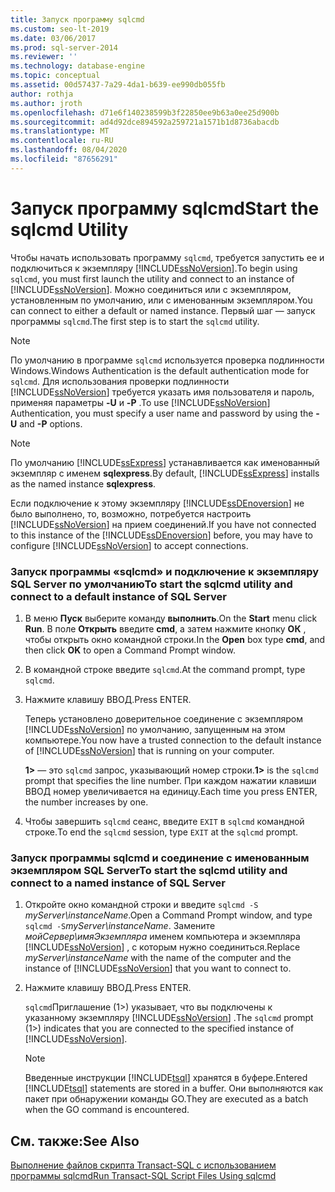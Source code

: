```yaml
---
title: Запуск программу sqlcmd
ms.custom: seo-lt-2019
ms.date: 03/06/2017
ms.prod: sql-server-2014
ms.reviewer: ''
ms.technology: database-engine
ms.topic: conceptual
ms.assetid: 00d57437-7a29-4da1-b639-ee990db055fb
author: rothja
ms.author: jroth
ms.openlocfilehash: d71e6f140238599b3f22850ee9b63a0ee25d900b
ms.sourcegitcommit: ad4d92dce894592a259721a1571b1d8736abacdb
ms.translationtype: MT
ms.contentlocale: ru-RU
ms.lasthandoff: 08/04/2020
ms.locfileid: "87656291"
---
```

# <a name="start-the-sqlcmd-utility"></a><span data-ttu-id="3760f-102">Запуск программу sqlcmd</span><span class="sxs-lookup"><span data-stu-id="3760f-102">Start the sqlcmd Utility</span></span>
  <span data-ttu-id="3760f-103">Чтобы начать использовать программу `sqlcmd`, требуется запустить ее и подключиться к экземпляру [!INCLUDE[ssNoVersion](../../includes/ssnoversion-md.md)].</span><span class="sxs-lookup"><span data-stu-id="3760f-103">To begin using `sqlcmd`, you must first launch the utility and connect to an instance of [!INCLUDE[ssNoVersion](../../includes/ssnoversion-md.md)].</span></span> <span data-ttu-id="3760f-104">Можно соединиться или с экземпляром, установленным по умолчанию, или с именованным экземпляром.</span><span class="sxs-lookup"><span data-stu-id="3760f-104">You can connect to either a default or named instance.</span></span> <span data-ttu-id="3760f-105">Первый шаг — запуск программы `sqlcmd`.</span><span class="sxs-lookup"><span data-stu-id="3760f-105">The first step is to start the `sqlcmd` utility.</span></span>  
  
> [!NOTE]  
>  <span data-ttu-id="3760f-106">По умолчанию в программе `sqlcmd` используется проверка подлинности Windows.</span><span class="sxs-lookup"><span data-stu-id="3760f-106">Windows Authentication is the default authentication mode for `sqlcmd`.</span></span> <span data-ttu-id="3760f-107">Для использования проверки подлинности [!INCLUDE[ssNoVersion](../../includes/ssnoversion-md.md)] требуется указать имя пользователя и пароль, применяя параметры **-U** и **-P** .</span><span class="sxs-lookup"><span data-stu-id="3760f-107">To use [!INCLUDE[ssNoVersion](../../includes/ssnoversion-md.md)] Authentication, you must specify a user name and password by using the **-U** and **-P** options.</span></span>  
  
> [!NOTE]  
>  <span data-ttu-id="3760f-108">По умолчанию [!INCLUDE[ssExpress](../../includes/ssexpress-md.md)] устанавливается как именованный экземпляр с именем **sqlexpress**.</span><span class="sxs-lookup"><span data-stu-id="3760f-108">By default, [!INCLUDE[ssExpress](../../includes/ssexpress-md.md)] installs as the named instance **sqlexpress**.</span></span>  
  
 <span data-ttu-id="3760f-109">Если подключение к этому экземпляру [!INCLUDE[ssDEnoversion](../../includes/ssdenoversion-md.md)] не было выполнено, то, возможно, потребуется настроить [!INCLUDE[ssNoVersion](../../includes/ssnoversion-md.md)] на прием соединений.</span><span class="sxs-lookup"><span data-stu-id="3760f-109">If you have not connected to this instance of the [!INCLUDE[ssDEnoversion](../../includes/ssdenoversion-md.md)] before, you may have to configure [!INCLUDE[ssNoVersion](../../includes/ssnoversion-md.md)] to accept connections.</span></span>  
  
### <a name="to-start-the-sqlcmd-utility-and-connect-to-a-default-instance-of-sql-server"></a><span data-ttu-id="3760f-110">Запуск программы «sqlcmd» и подключение к экземпляру SQL Server по умолчанию</span><span class="sxs-lookup"><span data-stu-id="3760f-110">To start the sqlcmd utility and connect to a default instance of SQL Server</span></span>  
  
1.  <span data-ttu-id="3760f-111">В меню **Пуск** выберите команду **выполнить**.</span><span class="sxs-lookup"><span data-stu-id="3760f-111">On the **Start** menu click **Run**.</span></span> <span data-ttu-id="3760f-112">В поле **Открыть** введите **cmd**, а затем нажмите кнопку **ОК** , чтобы открыть окно командной строки.</span><span class="sxs-lookup"><span data-stu-id="3760f-112">In the **Open** box type **cmd**, and then click **OK** to open a Command Prompt window.</span></span>  
  
2.  <span data-ttu-id="3760f-113">В командной строке введите `sqlcmd`.</span><span class="sxs-lookup"><span data-stu-id="3760f-113">At the command prompt, type `sqlcmd`.</span></span>  
  
3.  <span data-ttu-id="3760f-114">Нажмите клавишу ВВОД.</span><span class="sxs-lookup"><span data-stu-id="3760f-114">Press ENTER.</span></span>  
  
     <span data-ttu-id="3760f-115">Теперь установлено доверительное соединение с экземпляром [!INCLUDE[ssNoVersion](../../includes/ssnoversion-md.md)] по умолчанию, запущенным на этом компьютере.</span><span class="sxs-lookup"><span data-stu-id="3760f-115">You now have a trusted connection to the default instance of [!INCLUDE[ssNoVersion](../../includes/ssnoversion-md.md)] that is running on your computer.</span></span>  
  
     <span data-ttu-id="3760f-116">**1>** — это `sqlcmd` запрос, указывающий номер строки.</span><span class="sxs-lookup"><span data-stu-id="3760f-116">**1>** is the `sqlcmd` prompt that specifies the line number.</span></span> <span data-ttu-id="3760f-117">При каждом нажатии клавиши ВВОД номер увеличивается на единицу.</span><span class="sxs-lookup"><span data-stu-id="3760f-117">Each time you press ENTER, the number increases by one.</span></span>  
  
4.  <span data-ttu-id="3760f-118">Чтобы завершить `sqlcmd` сеанс, введите `EXIT` в `sqlcmd` командной строке.</span><span class="sxs-lookup"><span data-stu-id="3760f-118">To end the `sqlcmd` session, type `EXIT` at the `sqlcmd` prompt.</span></span>  
  
### <a name="to-start-the-sqlcmd-utility-and-connect-to-a-named-instance-of-sql-server"></a><span data-ttu-id="3760f-119">Запуск программы sqlcmd и соединение с именованным экземпляром SQL Server</span><span class="sxs-lookup"><span data-stu-id="3760f-119">To start the sqlcmd utility and connect to a named instance of SQL Server</span></span>  
  
1.  <span data-ttu-id="3760f-120">Откройте окно командной строки и введите `sqlcmd -S` *myServer\instanceName*.</span><span class="sxs-lookup"><span data-stu-id="3760f-120">Open a Command Prompt window, and type `sqlcmd -S`*myServer\instanceName*.</span></span> <span data-ttu-id="3760f-121">Замените *мойСервер\имяЭкземпляра* именем компьютера и экземпляра [!INCLUDE[ssNoVersion](../../includes/ssnoversion-md.md)] , с которым нужно соединиться.</span><span class="sxs-lookup"><span data-stu-id="3760f-121">Replace *myServer\instanceName* with the name of the computer and the instance of [!INCLUDE[ssNoVersion](../../includes/ssnoversion-md.md)] that you want to connect to.</span></span>  
  
2.  <span data-ttu-id="3760f-122">Нажмите клавишу ВВОД.</span><span class="sxs-lookup"><span data-stu-id="3760f-122">Press ENTER.</span></span>  
  
     <span data-ttu-id="3760f-123">`sqlcmd`Приглашение (1>) указывает, что вы подключены к указанному экземпляру [!INCLUDE[ssNoVersion](../../includes/ssnoversion-md.md)] .</span><span class="sxs-lookup"><span data-stu-id="3760f-123">The `sqlcmd` prompt (1>) indicates that you are connected to the specified instance of [!INCLUDE[ssNoVersion](../../includes/ssnoversion-md.md)].</span></span>  
  
    > [!NOTE]  
    >  <span data-ttu-id="3760f-124">Введенные инструкции [!INCLUDE[tsql](../../includes/tsql-md.md)] хранятся в буфере.</span><span class="sxs-lookup"><span data-stu-id="3760f-124">Entered [!INCLUDE[tsql](../../includes/tsql-md.md)] statements are stored in a buffer.</span></span> <span data-ttu-id="3760f-125">Они выполняются как пакет при обнаружении команды GO.</span><span class="sxs-lookup"><span data-stu-id="3760f-125">They are executed as a batch when the GO command is encountered.</span></span>  
  
## <a name="see-also"></a><span data-ttu-id="3760f-126">См. также:</span><span class="sxs-lookup"><span data-stu-id="3760f-126">See Also</span></span>  
 [<span data-ttu-id="3760f-127">Выполнение файлов скрипта Transact-SQL с использованием программы sqlcmd</span><span class="sxs-lookup"><span data-stu-id="3760f-127">Run Transact-SQL Script Files Using sqlcmd</span></span>](sqlcmd-run-transact-sql-script-files.md)  
  
  
